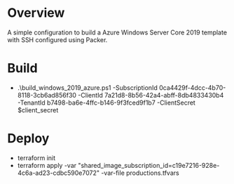 # Overview
A simple configuration to build a Azure Windows Server Core 2019 template with SSH configured using Packer.

# Build
* .\build_windows_2019_azure.ps1 -SubscriptionId 0ca4429f-4dcc-4b70-8118-3cb6ad856f30 -ClientId 7a21d8-8b56-42a4-abff-8db4833430b4 -TenantId b7498-ba6e-4ffc-b146-9f3fced9f1b7  -ClientSecret $client_secret

# Deploy
* terraform init 
* terraform apply -var "shared_image_subscription_id=c19e7216-928e-4c6a-ad23-cdbc590e7072" -var-file productions.tfvars
